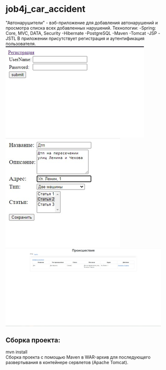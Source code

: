 # job4j_car_accident

"Автонарушители" - вэб-приложение для добавления автонарушений и просмотра списка всех добавленных нарушений.
Технологии: 
-Spring: Core, MVC, DATA, Security
-Hibernate
-PostgreSQL
-Maven
-Tomcat
-JSP
-JSTL
В приложении присутствует регистрация и аутентификация пользователя.
<br>
![alt text](images/0.jpg)
<br>
![alt text](images/1.jpg)
<br>
![alt text](images/2.jpg)
<br>
<h2>
  Сборка проекта:
  </h2>
  mvn install
  <br>
Сборка проекта с помощью Maven в WAR-архив для последующего развертывания в контейнере сервлетов (Apache Tomcat).

